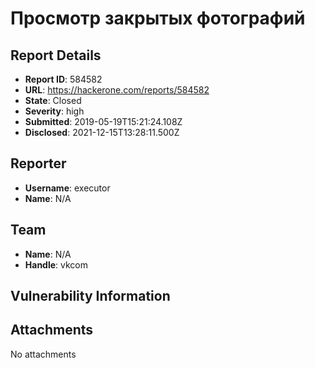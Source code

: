 # Просмотр закрытых фотографий

## Report Details
- **Report ID**: 584582
- **URL**: https://hackerone.com/reports/584582
- **State**: Closed
- **Severity**: high
- **Submitted**: 2019-05-19T15:21:24.108Z
- **Disclosed**: 2021-12-15T13:28:11.500Z

## Reporter
- **Username**: executor
- **Name**: N/A

## Team
- **Name**: N/A
- **Handle**: vkcom

## Vulnerability Information


## Attachments
No attachments
